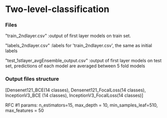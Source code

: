 # Two-level-classification
### Files

  "train_2ndlayer.csv" :output of first layer models on train set. 
  
  "labels_2ndlayer.csv" :labels for 'train_2ndlayer.csv', the same as initial labels
  
  "test_1stlayer_avgEnsemble_output.csv" :output of first layer models on test set, predictions of each model are averaged between 5 fold                                            models

### Output files structure
[Densenet121_BCE(14 classes), Densenet121_FocalLoss(14 classes), InceptionV3_BCE (14 classes), InceptionV3_FocalLoss(14 classes)]



RFC #1 params:  n_estimators=15, max_depth = 10, min_samples_leaf=510, max_features = 50
